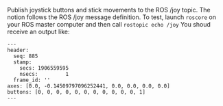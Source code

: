 Publish joystick buttons and stick movements to the ROS /joy topic. 
The notion follows the ROS /joy message definition.
To test, launch `roscore` on your ROS master computer and then call `rostopic echo /joy`
You shoud receive an output like:
```
---
header: 
  seq: 885
  stamp: 
    secs: 1906559595
    nsecs:         1
  frame_id: ''
axes: [0.0, -0.14509797096252441, 0.0, 0.0, 0.0, 0.0]
buttons: [0, 0, 0, 0, 0, 0, 0, 0, 0, 0, 0, 1]
---
```
